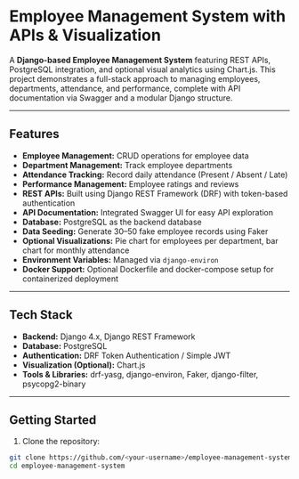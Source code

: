 # Employee Management System with APIs & Visualization

A **Django-based Employee Management System** featuring REST APIs, PostgreSQL integration, and optional visual analytics using Chart.js. This project demonstrates a full-stack approach to managing employees, departments, attendance, and performance, complete with API documentation via Swagger and a modular Django structure.

---

## Features

- **Employee Management:** CRUD operations for employee data  
- **Department Management:** Track employee departments  
- **Attendance Tracking:** Record daily attendance (Present / Absent / Late)  
- **Performance Management:** Employee ratings and reviews  
- **REST APIs:** Built using Django REST Framework (DRF) with token-based authentication  
- **API Documentation:** Integrated Swagger UI for easy API exploration  
- **Database:** PostgreSQL as the backend database  
- **Data Seeding:** Generate 30–50 fake employee records using Faker  
- **Optional Visualizations:** Pie chart for employees per department, bar chart for monthly attendance  
- **Environment Variables:** Managed via `django-environ`  
- **Docker Support:** Optional Dockerfile and docker-compose setup for containerized deployment  

---

## Tech Stack

- **Backend:** Django 4.x, Django REST Framework  
- **Database:** PostgreSQL  
- **Authentication:** DRF Token Authentication / Simple JWT  
- **Visualization (Optional):** Chart.js  
- **Tools & Libraries:** drf-yasg, django-environ, Faker, django-filter, psycopg2-binary  

---

## Getting Started

1. Clone the repository:  
```bash
git clone https://github.com/<your-username>/employee-management-system.git
cd employee-management-system
